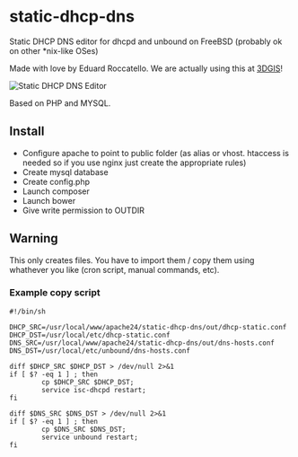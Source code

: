 # static-dhcp-dns
Static DHCP DNS editor for dhcpd and unbound on FreeBSD (probably ok on other *nix-like OSes)

Made with love by Eduard Roccatello. We are actually using this at [3DGIS](https://www.3dgis.it)!

![Static DHCP DNS Editor](http://i.imgur.com/2M8NWSi.png)

Based on PHP and MYSQL.

## Install
* Configure apache to point to public folder (as alias or vhost. htaccess is needed so if you use nginx just create the appropriate rules)
* Create mysql database
* Create config.php
* Launch composer
* Launch bower
* Give write permission to OUTDIR

## Warning
This only creates files. You have to import them / copy them using whathever you like (cron script, manual commands, etc).

### Example copy script
```
#!/bin/sh

DHCP_SRC=/usr/local/www/apache24/static-dhcp-dns/out/dhcp-static.conf
DHCP_DST=/usr/local/etc/dhcp-static.conf
DNS_SRC=/usr/local/www/apache24/static-dhcp-dns/out/dns-hosts.conf
DNS_DST=/usr/local/etc/unbound/dns-hosts.conf

diff $DHCP_SRC $DHCP_DST > /dev/null 2>&1
if [ $? -eq 1 ] ; then
        cp $DHCP_SRC $DHCP_DST;
        service isc-dhcpd restart;
fi

diff $DNS_SRC $DNS_DST > /dev/null 2>&1
if [ $? -eq 1 ] ; then
        cp $DNS_SRC $DNS_DST;
        service unbound restart;
fi
```
